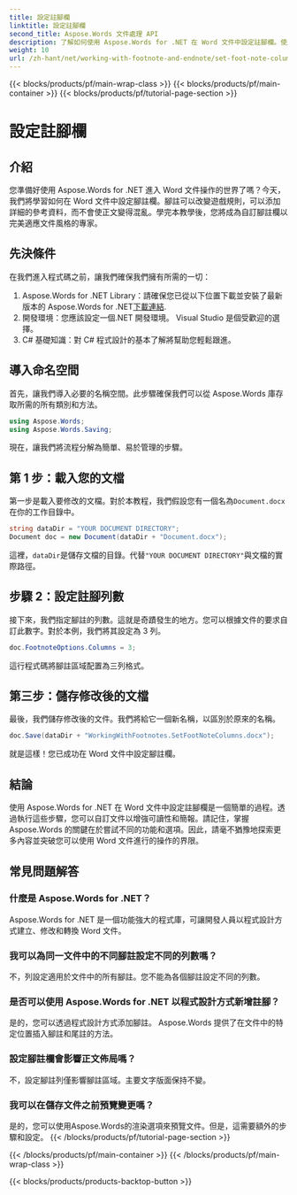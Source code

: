 ```yaml
---
title: 設定註腳欄
linktitle: 設定註腳欄
second_title: Aspose.Words 文件處理 API
description: 了解如何使用 Aspose.Words for .NET 在 Word 文件中設定註腳欄。使用我們的逐步指南輕鬆自訂腳註佈局。
weight: 10
url: /zh-hant/net/working-with-footnote-and-endnote/set-foot-note-columns/
---
```


{{< blocks/products/pf/main-wrap-class >}}
{{< blocks/products/pf/main-container >}}
{{< blocks/products/pf/tutorial-page-section >}}

# 設定註腳欄

## 介紹

您準備好使用 Aspose.Words for .NET 進入 Word 文件操作的世界了嗎？今天，我們將學習如何在 Word 文件中設定腳註欄。腳註可以改變遊戲規則，可以添加詳細的參考資料，而不會使正文變得混亂。學完本教學後，您將成為自訂腳註欄以完美適應文件風格的專家。

## 先決條件

在我們進入程式碼之前，讓我們確保我們擁有所需的一切：

1.  Aspose.Words for .NET Library：請確保您已從以下位置下載並安裝了最新版本的 Aspose.Words for .NET[下載連結](https://releases.aspose.com/words/net/).
2. 開發環境：您應該設定一個.NET 開發環境。 Visual Studio 是個受歡迎的選擇。
3. C# 基礎知識：對 C# 程式設計的基本了解將幫助您輕鬆跟進。

## 導入命名空間

首先，讓我們導入必要的名稱空間。此步驟確保我們可以從 Aspose.Words 庫存取所需的所有類別和方法。

```csharp
using Aspose.Words;
using Aspose.Words.Saving;
```

現在，讓我們將流程分解為簡單、易於管理的步驟。

## 第 1 步：載入您的文檔

第一步是載入要修改的文檔。對於本教程，我們假設您有一個名為`Document.docx`在你的工作目錄中。

```csharp
string dataDir = "YOUR DOCUMENT DIRECTORY"; 
Document doc = new Document(dataDir + "Document.docx");
```

這裡，`dataDir`是儲存文檔的目錄。代替`"YOUR DOCUMENT DIRECTORY"`與文檔的實際路徑。

## 步驟 2：設定註腳列數

接下來，我們指定腳註的列數。這就是奇蹟發生的地方。您可以根據文件的要求自訂此數字。對於本例，我們將其設定為 3 列。

```csharp
doc.FootnoteOptions.Columns = 3;
```

這行程式碼將腳註區域配置為三列格式。

## 第三步：儲存修改後的文檔

最後，我們儲存修改後的文件。我們將給它一個新名稱，以區別於原來的名稱。

```csharp
doc.Save(dataDir + "WorkingWithFootnotes.SetFootNoteColumns.docx");
```

就是這樣！您已成功在 Word 文件中設定腳註欄。

## 結論

使用 Aspose.Words for .NET 在 Word 文件中設定註腳欄是一個簡單的過程。透過執行這些步驟，您可以自訂文件以增強可讀性和簡報。請記住，掌握 Aspose.Words 的關鍵在於嘗試不同的功能和選項。因此，請毫不猶豫地探索更多內容並突破您可以使用 Word 文件進行的操作的界限。

## 常見問題解答

### 什麼是 Aspose.Words for .NET？  
Aspose.Words for .NET 是一個功能強大的程式庫，可讓開發人員以程式設計方式建立、修改和轉換 Word 文件。

### 我可以為同一文件中的不同腳註設定不同的列數嗎？  
不，列設定適用於文件中的所有腳註。您不能為各個腳註設定不同的列數。

### 是否可以使用 Aspose.Words for .NET 以程式設計方式新增註腳？  
是的，您可以透過程式設計方式添加腳註。 Aspose.Words 提供了在文件中的特定位置插入腳註和尾註的方法。

### 設定腳註欄會影響正文佈局嗎？  
不，設定腳註列僅影響腳註區域。主要文字版面保持不變。

### 我可以在儲存文件之前預覽變更嗎？  
是的，您可以使用Aspose.Words的渲染選項來預覽文件。但是，這需要額外的步驟和設定。
{{< /blocks/products/pf/tutorial-page-section >}}

{{< /blocks/products/pf/main-container >}}
{{< /blocks/products/pf/main-wrap-class >}}

{{< blocks/products/products-backtop-button >}}
